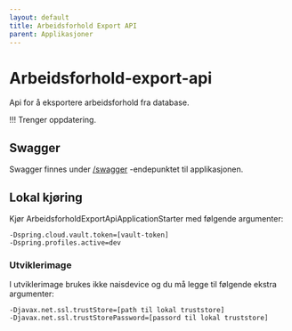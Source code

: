 ```yaml
---
layout: default
title: Arbeidsforhold Export API
parent: Applikasjoner
---
```


# Arbeidsforhold-export-api
Api for å eksportere arbeidsforhold fra database.

!!! Trenger oppdatering.

## Swagger
Swagger finnes under [/swagger](https://testnorge-arbeidsforhold-export-api.dev.intern.nav.no/swagger) -endepunktet til applikasjonen.

## Lokal kjøring
Kjør ArbeidsforholdExportApiApplicationStarter med følgende argumenter:
```
-Dspring.cloud.vault.token=[vault-token]
-Dspring.profiles.active=dev
```

### Utviklerimage
I utviklerimage brukes ikke naisdevice og du må legge til følgende ekstra argumenter:
```
-Djavax.net.ssl.trustStore=[path til lokal truststore]
-Djavax.net.ssl.trustStorePassword=[passord til lokal truststore]
```

